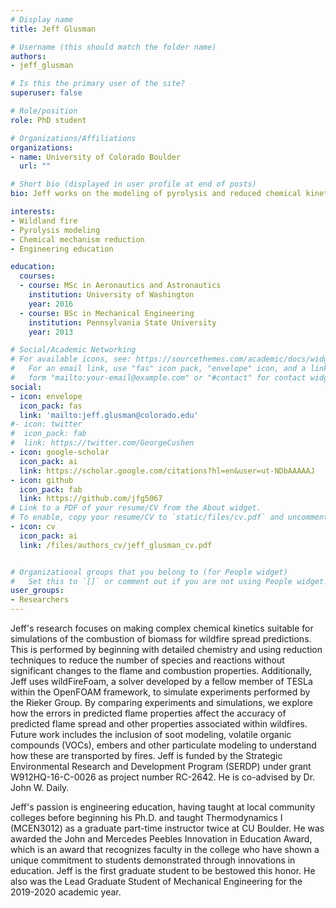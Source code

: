 ```yaml
---
# Display name
title: Jeff Glusman

# Username (this should match the folder name)
authors:
- jeff_glusman

# Is this the primary user of the site?
superuser: false

# Role/position
role: PhD student

# Organizations/Affiliations
organizations:
- name: University of Colorado Boulder
  url: ""

# Short bio (displayed in user profile at end of posts)
bio: Jeff works on the modeling of pyrolysis and reduced chemical kinetics being integrated into the OpenFOAM framework.

interests:
- Wildland fire
- Pyrolysis modeling
- Chemical mechanism reduction
- Engineering education

education:
  courses:
  - course: MSc in Aeronautics and Astronautics
    institution: University of Washington
    year: 2016
  - course: BSc in Mechanical Engineering
    institution: Pennsylvania State University
    year: 2013

# Social/Academic Networking
# For available icons, see: https://sourcethemes.com/academic/docs/widgets/#icons
#   For an email link, use "fas" icon pack, "envelope" icon, and a link in the
#   form "mailto:your-email@example.com" or "#contact" for contact widget.
social:
- icon: envelope
  icon_pack: fas
  link: 'mailto:jeff.glusman@colorado.edu'
#- icon: twitter
#  icon_pack: fab
#  link: https://twitter.com/GeorgeCushen
- icon: google-scholar
  icon_pack: ai
  link: https://scholar.google.com/citations?hl=en&user=ut-NDbAAAAAJ
- icon: github
  icon_pack: fab
  link: https://github.com/jfg5067
# Link to a PDF of your resume/CV from the About widget.
# To enable, copy your resume/CV to `static/files/cv.pdf` and uncomment the lines below.  
- icon: cv
  icon_pack: ai
  link: /files/authors_cv/jeff_glusman_cv.pdf


# Organizational groups that you belong to (for People widget)
#   Set this to `[]` or comment out if you are not using People widget.  
user_groups:
- Researchers
---
```


Jeff's research focuses on making complex chemical kinetics suitable for simulations of the combustion of biomass for wildfire spread predictions. This is performed by beginning with detailed chemistry and using reduction techniques to reduce the number of species and reactions without significant changes to the flame and combustion properties. Additionally, Jeff uses wildFireFoam, a solver developed by a fellow member of TESLa within the OpenFOAM framework, to simulate experiments performed by the Rieker Group. By comparing experiments and simulations, we explore how the errors in predicted flame properties affect the accuracy of predicted flame spread and other properties associated within wildfires. Future work includes the inclusion of soot modeling, volatile organic compounds (VOCs), embers and other particulate modeling to understand how these are transported by fires. Jeff is funded by the Strategic Environmental Research and Development Program (SERDP) under grant W912HQ-16-C-0026 as project number RC-2642. He is co-advised by Dr. John W. Daily.

Jeff's passion is engineering education, having taught at local community colleges before beginning his Ph.D. and taught Thermodynamics I (MCEN3012) as a graduate part-time instructor twice at CU Boulder. He was awarded the John and Mercedes Peebles Innovation in Education Award, which is an award that recognizes faculty in the college who have shown a unique commitment to students demonstrated through innovations in education. Jeff is the first graduate student to be bestowed this honor. He also was the Lead Graduate Student of Mechanical Engineering for the 2019-2020 academic year. 

